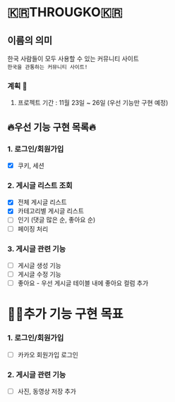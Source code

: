 # 🇰🇷THROUGKO🇰🇷

## 이름의 의미
한국 사람들이 모두 사용할 수 있는 커뮤니티 사이트
<br/>`한국을 관통하는 커뮤니티 사이트!`

### 계획 📅
1. 프로젝트 기간 : 11월 23일 ~ 26일 (우선 기능만 구현 예정)

## 🔥우선 기능 구현 목록🔥
### 1. 로그인/회원가입
- [x] 쿠키, 세션 
### 2. 게시글 리스트 조회
- [x] 전체 게시글 리스트
- [x] 카테고리별 게시글 리스트
- [ ] 인기 (댓글 많은 순, 좋아요 순)
- [ ] 페이징 처리
### 3. 게시글 관련 기능
- [ ] 게시글 생성 기능
- [ ] 게시글 수정 기능
- [ ] 좋아요 - 우선 게시글 테이블 내에 좋아요 컬럼 추가

# 👩‍💻추가 기능 구현 목표 
### 1. 로그인/회원가입
- [ ] 카카오 회원가입 로그인

### 2. 게시글 관련 기능
- [ ] 사진, 동영상 저장 추가
